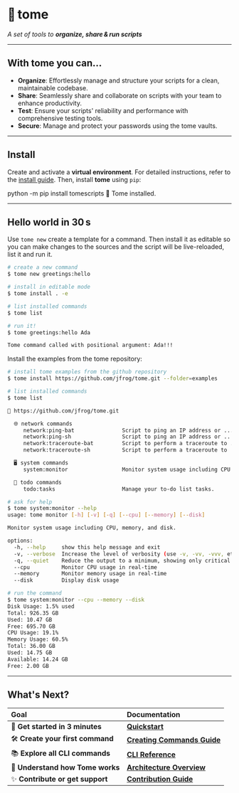 # 📖 tome

<p class="tagline-highlight"><em>A set of tools to <strong>organize, share & run scripts</strong></em></p>

---

## With tome you can...

- **Organize**: Effortlessly manage and structure your scripts for a clean,
  maintainable codebase.
- **Share**: Seamlessly share and collaborate on scripts with your team to
  enhance productivity.
- **Test**: Ensure your scripts' reliability and performance with comprehensive
  testing tools.
- **Secure**: Manage and protect your passwords using the tome vaults.

---

## Install

Create and activate a **virtual environment**. For detailed instructions, refer
to the [install guide](getting_started/installing_tome.md). Then, install **tome** using `pip`:

<div class="termy" data-termynal>
<span data-ty="input">python -m pip install tomescripts</span>
<span data-ty>🎉  Tome installed.</span>
</div>

---

## Hello world in 30 s

Use `tome new` create a template for a command. Then install it as editable so
you can make changes to the sources and the script will be live-reloaded, list
it and run it.

```bash
# create a new command
$ tome new greetings:hello

# install in editable mode
$ tome install . -e

# list installed commands
$ tome list

# run it!
$ tome greetings:hello Ada

Tome command called with positional argument: Ada!!!
```

Install the examples from the tome repository:

```bash
# install tome examples from the github repository
$ tome install https://github.com/jfrog/tome.git --folder=examples

# list installed commands
$ tome list

📖 https://github.com/jfrog/tome.git

  🌐 network commands
     network:ping-bat               Script to ping an IP address or ...
     network:ping-sh                Script to ping an IP address or ...
     network:traceroute-bat         Script to perform a traceroute to ...
     network:traceroute-sh          Script to perform a traceroute to ...

  🖥️ system commands
     system:monitor                 Monitor system usage including CPU...

  📝 todo commands
     todo:tasks                     Manage your to-do list tasks.

# ask for help
$ tome system:monitor --help
usage: tome monitor [-h] [-v] [-q] [--cpu] [--memory] [--disk]

Monitor system usage including CPU, memory, and disk.

options:
  -h, --help     show this help message and exit
  -v, --verbose  Increase the level of verbosity (use -v, -vv, -vvv, etc.)
  -q, --quiet    Reduce the output to a minimum, showing only critical errors
  --cpu          Monitor CPU usage in real-time
  --memory       Monitor memory usage in real-time
  --disk         Display disk usage

# run the command
$ tome system:monitor --cpu --memory --disk
Disk Usage: 1.5% used
Total: 926.35 GB
Used: 10.47 GB
Free: 695.70 GB
CPU Usage: 19.1%
Memory Usage: 60.5%
Total: 36.00 GB
Used: 14.75 GB
Available: 14.24 GB
Free: 2.00 GB
```

---

## What's Next?

| Goal                               | Documentation                                                              |
| :--------------------------------- | :------------------------------------------------------------------------- |
| 🚀 **Get started in 3 minutes** | **[Quickstart](getting_started/quickstart.md)** |
| 🛠️ **Create your first command** | **[Creating Commands Guide](guides/creating_commands.md)** |
| 📚 **Explore all CLI commands** | **[CLI Reference](reference/cli/index.md)** |
| 🧠 **Understand how Tome works** | **[Architecture Overview](explainers/architecture.md)** |
| ✨ **Contribute or get support** | **[Contribution Guide](contributing/guide.md)** |
